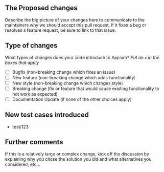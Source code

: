 ## The Proposed changes

Describe the big picture of your changes here to communicate to the maintainers why we should accept this pull request. If it fixes a bug or resolves a feature request, be sure to link to that issue.

## Type of changes

What types of changes does your code introduce to Appium?
_Put an `x` in the boxes that apply_

- [ ] Bugfix (non-breaking change which fixes an issue)
- [ ] New feature (non-breaking change which adds functionality)
- [ ] New style (non-breaking change which changes style)
- [ ] Breaking change (fix or feature that would cause existing functionality to not work as expected)
- [ ] Documentation Update (if none of the other choices apply)

## New test cases introduced

- test/123

## Further comments

If this is a relatively large or complex change, kick off the discussion by explaining why you chose the solution you did and what alternatives you considered, etc...

